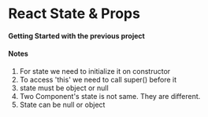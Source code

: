 # React State & Props

#### Getting Started with the previous project

#### Notes
1. For state we need to initialize it on constructor
2. To access 'this' we need to call super() before it
3. state must be object or null
4. Two Component's state is not same. They are different.
5. State can be null or object
